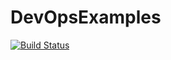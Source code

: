 # DevOpsExamples

[![Build Status](https://dev.azure.com/martin-organization/DevOps%20Examples/_apis/build/status%2Fmartinivanoff.DevOpsExamples?branchName=main)](https://dev.azure.com/martin-organization/DevOps%20Examples/_build/latest?definitionId=2&branchName=main)
